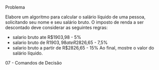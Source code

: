 Problema

Elabore um algoritmo para calcular o salário líquido de uma pessoa, solicitando seu nome e seu salário bruto.
O imposto de renda a ser descontado deve considerar as seguintes regras:
* salario bruto ate R$1903,98 - 5%
* salario bruto de R$1903,98 ate R$2826,65 - 7,5%
* salario bruto a partir de R$2826,65 - 15%
Ao final, mostre o valor do salário líquido.

07 - Comandos de Decisão